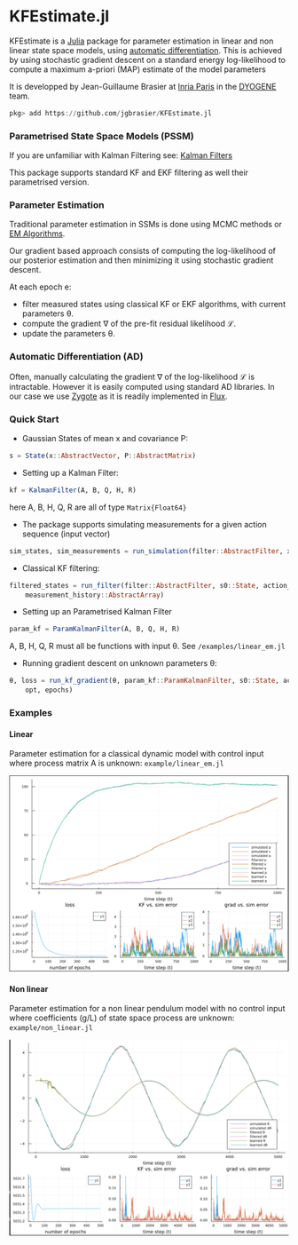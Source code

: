 # KFEstimate.jl
KFEstimate is a [Julia](https://julialang.org/) package for parameter estimation in linear and non linear state space models, using [automatic differentiation](https://en.wikipedia.org/wiki/Automatic_differentiation). This is achieved by using stochastic gradient descent on a standard energy log-likelihood to compute a maximum a-priori (MAP) estimate of the model parameters

It is developped by Jean-Guillaume Brasier at [Inria Paris](https://www.inria.fr/en/centre-inria-de-paris) in the [DYOGENE](https://www.di.ens.fr/dyogene/) team.

```julia
pkg> add https://github.com/jgbrasier/KFEstimate.jl
```

### Parametrised State Space Models (PSSM)

If you are unfamiliar with Kalman Filtering see: [Kalman Filters](https://en.wikipedia.org/wiki/Kalman_filter)

This package supports standard KF and EKF filtering as well their parametrised version.


### Parameter Estimation

Traditional parameter estimation in SSMs is done using MCMC methods or [EM Algorithms](https://en.wikipedia.org/wiki/Expectation%E2%80%93maximization_algorithm).

Our gradient based approach consists of computing the log-likelihood of our posterior estimation and then minimizing it using stochastic gradient descent.

At each epoch e:
- filter measured states using classical KF or EKF algorithms, with current parameters θ.
- compute the gradient ∇ of the pre-fit residual likelihood ℒ.
- update the parameters θ.

### Automatic Differentiation (AD)
Often, manually calculating the gradient ∇ of the log-likelihood ℒ is intractable. However it is easily computed using standard AD libraries. In our case we use [Zygote](https://fluxml.ai/Zygote.jl/latest/) as it is readily implemented in [Flux](https://fluxml.ai/).

### Quick Start

- Gaussian States of mean x and covariance P:
```julia
s = State(x::AbstractVector, P::AbstractMatrix)
```

- Setting up a Kalman Filter:
```julia
kf = KalmanFilter(A, B, Q, H, R)
```
here A, B, H, Q, R are all of type `Matrix{Float64}`

- The package supports simulating measurements for a given action sequence (input vector)
```julia
sim_states, sim_measurements = run_simulation(filter::AbstractFilter, x0::AbstractVector, action_seq::AbstractArray)
```

- Classical KF filtering:
```julia
filtered_states = run_filter(filter::AbstractFilter, s0::State, action_history::AbstractArray,
    measurement_history::AbstractArray)
```

- Setting up an Parametrised Kalman Filter
```julia
param_kf = ParamKalmanFilter(A, B, Q, H, R)
```
A, B, H, Q, R must all be functions with input θ. See `/examples/linear_em.jl`

- Running gradient descent on unknown parameters θ:
```julia
θ, loss = run_kf_gradient(θ, param_kf::ParamKalmanFilter, s0::State, action_history::AbstractArray, measurement_history::AbstractArray,
    opt, epochs)
```


### Examples

#### Linear
Parameter estimation for a classical dynamic model with control input where process matrix A is unknown: `example/linear_em.jl`

![A matrix estimate](imgs/estimate_A.png)

#### Non linear

Parameter estimation for a non linear pendulum model with no control input where coefficients (g/L) of state space process are unknown: `example/non_linear.jl`

![g/l estimate](imgs/estimate_gL.png)
